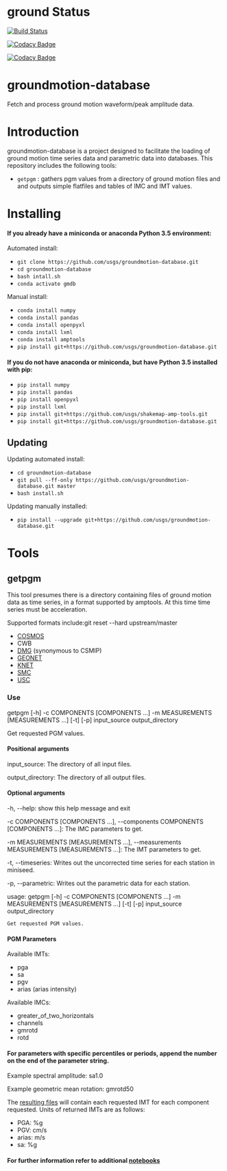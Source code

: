 ground Status
=======
[![Build Status](https://travis-ci.org/usgs/groundmotion-database.svg?branch=master)](https://travis-ci.org/usgs/groundmotion-database)

[![Codacy Badge](https://api.codacy.com/project/badge/Grade/46cce5f95a564e50bfc43cd6ab82e51f)](https://www.codacy.com/app/hschovanec-usgs/groundmotion-database?utm_source=github.com&amp;utm_medium=referral&amp;utm_content=usgs/groundmotion-database&amp;utm_campaign=Badge_Grade)

[![Codacy Badge](https://api.codacy.com/project/badge/Coverage/46cce5f95a564e50bfc43cd6ab82e51f)](https://www.codacy.com/app/hschovanec-usgs/groundmotion-database?utm_source=github.com&utm_medium=referral&utm_content=usgs/groundmotion-database&utm_campaign=Badge_Coverage)


groundmotion-database
=====

Fetch and process ground motion waveform/peak amplitude data.

# Introduction

groundmotion-database is a project designed to facilitate the loading of
ground motion time series data and parametric data into databases.
This repository includes the following tools:

 * `getpgm` : gathers pgm values from a directory of ground motion files and
and outputs simple flatfiles and tables of IMC and IMT values.

# Installing

#### If you already have a miniconda or anaconda Python 3.5 environment:

Automated install:
- `git clone https://github.com/usgs/groundmotion-database.git`
- `cd groundmotion-database`
- `bash intall.sh`
- `conda activate gmdb`

Manual install:
 - `conda install numpy`
 - `conda install pandas`
 - `conda install openpyxl`
 - `conda install lxml`
 - `conda install amptools`
 - `pip install git+https://github.com/usgs/groundmotion-database.git`


#### If you do not have anaconda or miniconda, but have Python 3.5 installed with pip:
 - `pip install numpy`
 - `pip install pandas`
 - `pip install openpyxl`
 - `pip install lxml`
 - `pip install git+https://github.com/usgs/shakemap-amp-tools.git`
 - `pip install git+https://github.com/usgs/groundmotion-database.git`

## Updating

Updating automated install:
- `cd groundmotion-database`
- `git pull --ff-only https://github.com/usgs/groundmotion-database.git master`
- `bash install.sh`

Updating manually installed:
 - `pip install --upgrade git+https://github.com/usgs/groundmotion-database.git`

# Tools

## getpgm

This tool presumes there is a directory containing files of ground
motion data as time series, in a format supported by amptools. At this time
time series must be acceleration.

Supported formats include:git reset --hard upstream/master
- [COSMOS](https://strongmotioncenter.org/vdc/cosmos_format_1_20.pdf
)
- CWB
- [DMG](ftp://ftp.consrv.ca.gov/pub/dmg/csmip/Formats/DMGformat85.pdf
) (synonymous to CSMIP)
- [GEONET](https://www.geonet.org.nz/data/supplementary/strong_motion_file_formats)
- [KNET](http://www.kyoshin.bosai.go.jp/kyoshin/man/knetform_en.html
)
- [SMC](https://escweb.wr.usgs.gov/nsmp-data/smcfmt.html
)
- [USC](https://strongmotioncenter.org/vdc/USC_Vol1Format.txt)

### Use
getpgm [-h] -c COMPONENTS [COMPONENTS ...] -m MEASUREMENTS
              [MEASUREMENTS ...] [-t] [-p]
              input_source output_directory

Get requested PGM values.


#### Positional arguments

  input_source:          The directory of all input files.

  output_directory:      The directory of all output files.

#### Optional arguments

  -h, --help:            show this help message and exit

  -c COMPONENTS [COMPONENTS ...], --components COMPONENTS [COMPONENTS ...]:
                        The IMC parameters to get.


  -m MEASUREMENTS [MEASUREMENTS ...], --measurements MEASUREMENTS [MEASUREMENTS ...]:
                        The IMT parameters to get.


  -t, --timeseries:      Writes out the uncorrected time series for each
                        station in miniseed.


  -p, --parametric:      Writes out the parametric data for each station.

  usage: getpgm [-h] -c COMPONENTS [COMPONENTS ...] -m MEASUREMENTS
              [MEASUREMENTS ...] [-t] [-p]
              input_source output_directory

    Get requested PGM values.

#### PGM Parameters
Available IMTs:
- pga
- sa
- pgv
- arias (arias intensity)

Available IMCs:
- greater_of_two_horizontals
- channels
- gmrotd
- rotd

#### For parameters with specific percentiles or periods, append the number on the end of the parameter string.

Example spectral amplitude: sa1.0

Example geometric mean rotation: gmrotd50


The [resulting files](https://github.com/usgs/groundmotion-database/tree/master/tests/output_examples) will contain each requested IMT for each component requested.
Units of returned IMTs are as follows:
- PGA: %g
- PGV: cm/s
- arias: m/s
- sa: %g

#### For further information refer to additional [notebooks](https://github.com/usgs/groundmotion-database/tree/master/notebooks)

